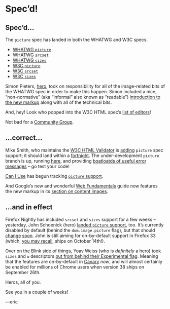 # Spec’d!

## Spec’d…

The `picture` spec has landed in both the WHATWG and W3C specs.

- [WHATWG `picture`](http://www.whatwg.org/specs/web-apps/current-work/multipage/edits.html#the-picture-element)
- [WHATWG `srcset`](http://www.whatwg.org/specs/web-apps/current-work/multipage/edits.html#attr-img-srcset)
- [WHATWG `sizes`](http://www.whatwg.org/specs/web-apps/current-work/multipage/edits.html#attr-img-sizes)
- [W3C `picture`](http://www.w3.org/html/wg/drafts/html/master/embedded-content.html#the-picture-element)
- [W3C `srcset`](http://www.w3.org/html/wg/drafts/html/master/embedded-content.html#attr-img-srcset)
- [W3C `sizes`](http://www.w3.org/html/wg/drafts/html/master/embedded-content.html#attr-img-sizes)

Simon Pieters, [hero](https://twitter.com/zcorpan/status/478960023234945024), took on responsibility for all of the image-related bits of the WHATWG spec in order to make this happen. Simon included a nice, “non-normative” (aka “informal” also known as “readable”) [introduction to the new markup](http://www.whatwg.org/specs/web-apps/current-work/multipage/edits.html#introduction-0) along with all of the technical bits.

And, hey! Look who popped into the W3C HTML spec’s [list of editors](http://www.w3.org/html/wg/drafts/html/master/Overview.html#specification-editors)!

Not bad for a [Community Group](http://w3cmemes.tumblr.com/post/23122022271).

## …correct…

Mike Smith, who maintains the [W3C HTML Validator](http://validator.w3.org/nu/) is [adding](https://github.com/validator/syntax/commits/picture) `picture` spec support; it should land within a [fortnight](http://ircbot.responsiveimages.org/bot/log/respimg/2014-06-26#T79559). The under-development `picture` branch is up, running [here](http://qa-dev.w3.org:8888/), and providing [boatloatds of useful error messages](https://gist.github.com/sideshowbarker/8284404#file-messages-json) – go test your code!

[Can I Use](http://caniuse.com/) has begun tracking [`picture` support](http://caniuse.com/picture).

And Google’s new and wonderful [Web Fundamentals](https://developers.google.com/web/fundamentals/) guide now features the new markup in its [section on content images](https://developers.google.com/web/fundamentals/media/images/images-in-markup).

## …and in effect

Firefox Nightly has included `srcset` and `sizes` support for a few weeks – yesterday, John Schoenick (hero) [landed `picture` support](http://bugzil.la/picture), too. It’s currently disabled by default (behind the `dom.image.picture` flag), but that should [change](http://bugzil.la/picture-prefon) [soon](http://bugzil.la/srcset-prefon). John is still aiming for on-by-default support in Firefox 33 (which, [you may recall](https://github.com/ResponsiveImagesCG/newsletters/blob/master/RICG-newsletter-2014-06-13.md#three-browsers-by-halloween), ships on October 14th!).

Over on the Blink side of things, Yoav Weiss (who is *definitely* a hero) took `sizes` and `w` descriptors [out from behind their Experimental flag](https://codereview.chromium.org/356833007/). Meaning that the features are on-by-default in [Canary](http://www.google.com/intl/en/chrome/browser/canary.html) *now*, and will almost certainly be enabled for millions of Chrome users when version 38 ships on September 26th.

Heros, all of you.

See you in a couple of weeks!

—eric
